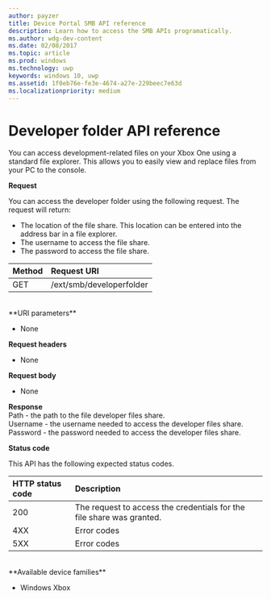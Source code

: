 ```yaml
---
author: payzer
title: Device Portal SMB API reference
description: Learn how to access the SMB APIs programatically.
ms.author: wdg-dev-content
ms.date: 02/08/2017
ms.topic: article
ms.prod: windows
ms.technology: uwp
keywords: windows 10, uwp
ms.assetid: 1f0eb76e-fe3e-4674-a27e-229beec7e63d
ms.localizationpriority: medium
---
```


# Developer folder API reference   
You can access development-related files on your Xbox One using a standard file explorer. This allows you to easily view and replace files from your PC to the console.

**Request**

You can access the developer folder using the following request. The request will return:    
* The location of the file share. This location can be entered into the address bar in a file explorer.
* The username to access the file share.
* The password to access the file share.

Method      | Request URI
:------     | :-----
GET | /ext/smb/developerfolder
<br />
**URI parameters**

- None

**Request headers**

- None

**Request body**

- None

**Response**   
Path - the path to the file developer files share.   
Username - the username needed to access the developer files share.   
Password - the password needed to access the developer files share.   

**Status code**

This API has the following expected status codes.

HTTP status code      | Description
:------     | :-----
200 | The request to access the credentials for the file share was granted.
4XX | Error codes
5XX | Error codes
<br />
**Available device families**

* Windows Xbox
